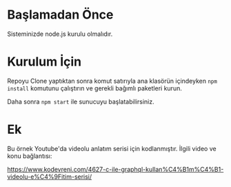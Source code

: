 # Başlamadan Önce
Sisteminizde node.js kurulu olmalıdır.
# Kurulum İçin

Repoyu Clone yaptıktan sonra komut satırıyla ana klasörün içindeyken ```npm install``` komutunu çalıştırın ve gerekli bağımlı paketleri kurun.

Daha sonra ```npm start``` ile sunucuyu başlatabilirsiniz.
# Ek
Bu örnek Youtube'da videolu anlatım serisi için kodlanmıştır. İlgili video ve konu bağlantısı:

https://www.kodevreni.com/4627-c-ile-graphql-kullan%C4%B1m%C4%B1-videolu-e%C4%9Fitim-serisi/
